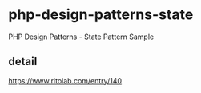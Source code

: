 # php-design-patterns-state
PHP Design Patterns - State Pattern Sample

## detail
https://www.ritolab.com/entry/140
